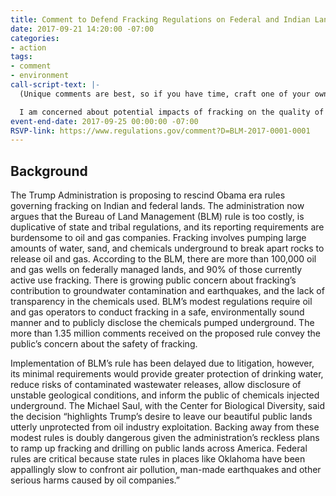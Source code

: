 ```yaml
---
title: Comment to Defend Fracking Regulations on Federal and Indian Lands
date: 2017-09-21 14:20:00 -07:00
categories:
- action
tags:
- comment
- environment
call-script-text: |-
  (Unique comments are best, so if you have time, craft one of your own.  If not, please use the script below.)

  I am concerned about potential impacts of fracking on the quality of drinking water supplies and about potential contamination of the public lands that I cherish.  Indian tribes, whose financial resources do not always allow them to set and enforce environmental standards also deserve protection.  The minimally protective standards developed by BLM to address fracking on federal and Indian lands should be maintained.  In comparison to the potential risks of fracking on public health, the exquisite natural beauty of public lands, and the already-minimal natural and financial resources available on Indian lands, the requirements of BLM’s rule are justified and represent an exceedingly small burden and cost to oil and gas companies.  There is little, if any, duplication with state or Indian laws. Many states and tribes do not have protective fracking standards or do not enforce them if they do; these laws cannot compensate for a level playing field of federal protections. Eliminating BLM’s rules would give what belongs to the public and to Indian tribes to corporations in an unfair exchange of risk and degradation for profit.
event-end-date: 2017-09-25 00:00:00 -07:00
RSVP-link: https://www.regulations.gov/comment?D=BLM-2017-0001-0001
---
```


## Background
The Trump Administration is proposing to rescind Obama era rules governing fracking on Indian and federal lands. The administration now argues that the Bureau of Land Management (BLM) rule is too costly, is duplicative of state and tribal regulations, and its reporting requirements are burdensome to oil and gas companies.  Fracking involves pumping large amounts of water, sand, and chemicals underground to break apart rocks to release oil and gas. According to the BLM, there are more than 100,000 oil and gas wells on federally managed lands, and 90% of those currently active use fracking.  There is growing public concern about fracking’s contribution to groundwater contamination and earthquakes, and the lack of transparency in the chemicals used.  BLM’s modest regulations require oil and gas operators to conduct fracking in a safe, environmentally sound manner and to publicly disclose the chemicals pumped underground.  The more than 1.35 million comments received on the proposed rule convey the public’s concern about the safety of fracking.  

Implementation of BLM’s rule has been delayed due to litigation, however, its minimal requirements would provide greater protection of  drinking water, reduce risks of contaminated wastewater releases, allow disclosure of unstable geological conditions, and inform the public of chemicals injected underground.  The Michael Saul, with the Center for Biological Diversity, said the decision “highlights Trump’s desire to leave our beautiful public lands utterly unprotected from oil industry exploitation. Backing away from these modest rules is doubly dangerous given the administration’s reckless plans to ramp up fracking and drilling on public lands across America. Federal rules are critical because state rules in places like Oklahoma have been appallingly slow to confront air pollution, man-made earthquakes and other serious harms caused by oil companies.” 